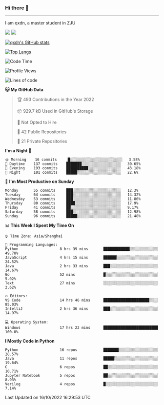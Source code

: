 ### Hi there 👋
---

I am qxdn, a master student in ZJU

[![](https://img.shields.io/badge/blog-qxdn-brightgreen?style=for-the-badge&logo=hexo)](https://qianxu.run) [![](https://img.shields.io/badge/bilibili-qxdn-ff69b4?style=for-the-badge&logo=Bilibili)](https://space.bilibili.com/11674667)


[![qxdn's GitHub stats](https://github-readme-stats.vercel.app/api?username=qxdn&count_private=true&show_icons=true)](https://github.com/qxdn)

[![Top Langs](https://github-readme-stats.vercel.app/api/top-langs/?username=qxdn&layout=compact)](https://github.com/qxdn)

<!--START_SECTION:waka-->
![Code Time](http://img.shields.io/badge/Code%20Time-536%20hrs%2056%20mins-blue)

![Profile Views](http://img.shields.io/badge/Profile%20Views-10-blue)

![Lines of code](https://img.shields.io/badge/From%20Hello%20World%20I%27ve%20Written-1%20Million%20lines%20of%20code-blue)

**🐱 My GitHub Data** 

> 🏆 493 Contributions in the Year 2022
 > 
> 📦 929.7 kB Used in GitHub's Storage 
 > 
> 🚫 Not Opted to Hire
 > 
> 📜 42 Public Repositories 
 > 
> 🔑 21 Private Repositories  
 > 
**I'm a Night 🦉** 

```text
🌞 Morning    16 commits     █░░░░░░░░░░░░░░░░░░░░░░░░   3.58% 
🌆 Daytime    137 commits    ███████░░░░░░░░░░░░░░░░░░   30.65% 
🌃 Evening    193 commits    ██████████░░░░░░░░░░░░░░░   43.18% 
🌙 Night      101 commits    █████░░░░░░░░░░░░░░░░░░░░   22.6%

```
📅 **I'm Most Productive on Sunday** 

```text
Monday       55 commits     ███░░░░░░░░░░░░░░░░░░░░░░   12.3% 
Tuesday      64 commits     ███░░░░░░░░░░░░░░░░░░░░░░   14.32% 
Wednesday    53 commits     ███░░░░░░░░░░░░░░░░░░░░░░   11.86% 
Thursday     80 commits     ████░░░░░░░░░░░░░░░░░░░░░   17.9% 
Friday       41 commits     ██░░░░░░░░░░░░░░░░░░░░░░░   9.17% 
Saturday     58 commits     ███░░░░░░░░░░░░░░░░░░░░░░   12.98% 
Sunday       96 commits     █████░░░░░░░░░░░░░░░░░░░░   21.48%

```


📊 **This Week I Spent My Time On** 

```text
⌚︎ Time Zone: Asia/Shanghai

💬 Programming Languages: 
Python                   8 hrs 39 mins       ████████████░░░░░░░░░░░░░   49.78% 
JavaScript               4 hrs 15 mins       ██████░░░░░░░░░░░░░░░░░░░   24.52% 
Java                     2 hrs 33 mins       ███░░░░░░░░░░░░░░░░░░░░░░   14.67% 
Go                       52 mins             █░░░░░░░░░░░░░░░░░░░░░░░░   5.02% 
Text                     27 mins             ░░░░░░░░░░░░░░░░░░░░░░░░░   2.62%

🔥 Editors: 
VS Code                  14 hrs 46 mins      █████████████████████░░░░   85.03% 
IntelliJ                 2 hrs 36 mins       ███░░░░░░░░░░░░░░░░░░░░░░   14.97%

💻 Operating System: 
Windows                  17 hrs 22 mins      █████████████████████████   100.0%

```

**I Mostly Code in Python** 

```text
Python                   16 repos            ███████░░░░░░░░░░░░░░░░░░   28.57% 
Java                     11 repos            █████░░░░░░░░░░░░░░░░░░░░   19.64% 
C                        6 repos             ██░░░░░░░░░░░░░░░░░░░░░░░   10.71% 
Jupyter Notebook         5 repos             ██░░░░░░░░░░░░░░░░░░░░░░░   8.93% 
Verilog                  4 repos             █░░░░░░░░░░░░░░░░░░░░░░░░   7.14%

```



 Last Updated on 16/10/2022 16:29:53 UTC
<!--END_SECTION:waka-->

<!--
**qxdn/qxdn** is a ✨ _special_ ✨ repository because its `README.md` (this file) appears on your GitHub profile.

Here are some ideas to get you started:

- 🔭 I’m currently working on ...
- 🌱 I’m currently learning ...
- 👯 I’m looking to collaborate on ...
- 🤔 I’m looking for help with ...
- 💬 Ask me about ...
- 📫 How to reach me: ...
- 😄 Pronouns: ...
- ⚡ Fun fact: ...
-->
